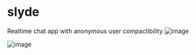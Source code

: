 # slyde
Realtime chat app with anonymous user compactibility
![image](https://user-images.githubusercontent.com/80681802/236747933-11aeb3ad-29c0-4a44-a22c-e79f5ddeac99.png)


![image](https://user-images.githubusercontent.com/80681802/236752276-42a7847a-0262-403d-a8a9-0cc22e9d2cdb.png)
